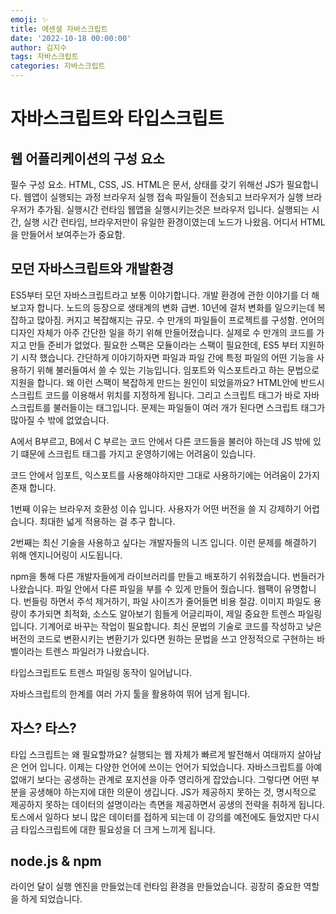 ```yaml
---
emoji: ✨
title: 에센셜 자바스크립트
date: '2022-10-18 00:00:00'
author: 김지수
tags: 자바스크립트 
categories: 자바스크립트
---
```


# 자바스크립트와 타입스크립트

## 웹 어플리케이션의 구성 요소
필수 구성 요소. HTML, CSS, JS.
HTML은 문서, 상태를 갖기 위해선 JS가 필요합니다.
웹앱이 실행되는 과정
브라우저 실행 접속 파일들이 전송되고 브라우저가 실행
브라우저가 추가됨. 실행시간 런타임
웹앱을 실행시키는것은 브라우저 입니다.
실행되는 시간, 실행 시간 런타임, 브라우저만이 유일한 환경이였는데 노드가 나왔음.
어디서 HTML을 만들어서 보여주는가 중요함.

## 모던 자바스크립트와 개발환경
ES5부터 모던 자바스크립트라고 보통 이야기합니다.
개발 환경에 관한 이야기를 더 해보고자 합니다.
노드의 등장으로 생태계의 변화 급변.
10년에 걸처 변화를 일으키는데 복잡하고 많아짐.
커지고 복잡해지는 규모.
수 만개의 파일들이 프로젝트를 구성함.
언어의 디자인 자체가 아주 간단한 일을 하기 위해 만들어졌습니다.
실제로 수 만개의 코드를 가지고 만들 준비가 없었다.
필요한 스팩은 모듈이라는 스팩이 필요한데, ES5 부터 지원하기 시작 했습니다. 
간단하게 이야기하자면 파일과 파일 간에 특정 파일의 어떤 기능을 사용하기 위해 불러들여서 쓸 수 있는 기능입니다.
임포트와 익스포트라고 하는 문법으로 지원을 합니다.
왜 이런 스팩이 복잡하게 만드는 원인이 되었을까요?
HTML안에 반드시 스크립트 코드를 이용해서 위치를 지정하게 됩니다. 그리고 스크립트 태그가 바로 자바스크립트를 불러들이는 태그입니다. 문제는 파일들이 여러 개가 된다면 스크립트 태그가 많아질 수 밖에 없었습니다.

A에서 B부르고, B에서 C 부르는 코드 안에서 다른 코드들을 불러야 하는데 JS 밖에 있기 떄문에 스크립트 태그를 가지고 운영하기에는 어려움이 있습니다.

코드 안에서 임포트, 익스포트를 사용해야하지만 그대로 사용하기에는 어려움이 2가지 존재 합니다.

1번째 이유는 브라우저 호환성 이슈 입니다. 
사용자가 어떤 버전을 쓸 지 강제하기 어렵습니다. 최대한 넓게 적용하는 걸 추구 합니다. 

2번째는 최신 기술을 사용하고 싶다는 개발자들의 니즈 입니다.
이런 문제를 해결하기 위해 엔지니어링이 시도됩니다. 

npm을 통해 다른 개발자들에게 라이브러리를 만들고 배포하기 쉬워졌습니다.
번들러가 나왔습니다. 파일 안에서 다른 파일을 부를 수 있게 만들어 줬습니다.
웹팩이 유명합니다.
번들링 하면서 주석 제거하기, 파일 사이즈가 줄어들면 비용 절감.
이미지 파일도 용량이 추가되면 최적화, 소스도 알아보기 힘들게 어글리파이,
제일 중요한 트렌스 파일링입니다.
기계어로 바꾸는 작업이 필요합니다.
최신 문법의 기술로 코드를 작성하고 낮은 버전의 코드로 변환시키는 변환기가 있다면 원하는 문법을 쓰고 안정적으로 구현하는 바벨이라는 트렌스 파일러가 나왔습니다.

타입스크립트도 트렌스 파일링 동작이 일어납니다.

자바스크립트의 한계를 여러 가지 툴을 활용하여 뛰어 넘게 됩니다.

## 자스? 타스?
타입 스크립트는 왜 필요할까요?
실행되는 웹 자체가 빠르게 발전해서 여태까지 살아남은 언어 입니다.
이제는 다양한 언어에 쓰이는 언어가 되었습니다.
자바스크립트를 아예 없애기 보다는 공생하는 관계로 포지션을 아주 영리하게 잡았습니다.
그렇다면 어떤 부분을 공생해야 하는지에 대한 의문이 생깁니다.
JS가 제공하지 못하는 것, 명시적으로 제공하지 못하는 데이터의 설명이라는 측면을 제공하면서 공생의 전략을 취하게 됩니다.
토스에서 일하다 보니 많은 데이터를 접하게 되는데 이 강의를 예전에도 들었지만 다시금 타입스크립트에 대한 필요성을 더 크게 느끼게 됩니다.

## node.js & npm
라이언 달이 실행 엔진을 만들었는데 런타임 환경을 만들었습니다.
굉장히 중요한 역할을 하게 되었습니다.
